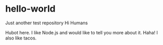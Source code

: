 # hello-world
Just another test repository
Hi Humans

Hubot here.  I like Node.js and would like to tell you more about it.
Haha!
I also like tacos.

